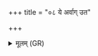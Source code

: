 +++
title = "०८ ये अर्वाग् उत"

+++
<details><summary>मूलम् (GR)</summary>

ये अर्वाग् उत वा पुराणे  
वेदं विद्वांसम् अभितो वदन्ति ।  
आदित्यम् एव ते परि वदन्ति सर्वे  
अग्निं द्वितीयं त्रिवृतं च हंसम् ॥
</details>
